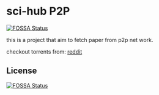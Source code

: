 # sci-hub P2P
[![FOSSA Status](https://app.fossa.com/api/projects/git%2Bgithub.com%2FTrim21%2Fsci-hub-p2p.svg?type=shield)](https://app.fossa.com/projects/git%2Bgithub.com%2FTrim21%2Fsci-hub-p2p?ref=badge_shield)


this is a project that aim to fetch paper from p2p net work.

checkout torrents from: [reddit](https://www.reddit.com/r/DataHoarder/comments/nc27fv/rescue_mission_for_scihub_and_open_science_we_are/)


## License
[![FOSSA Status](https://app.fossa.com/api/projects/git%2Bgithub.com%2FTrim21%2Fsci-hub-p2p.svg?type=large)](https://app.fossa.com/projects/git%2Bgithub.com%2FTrim21%2Fsci-hub-p2p?ref=badge_large)